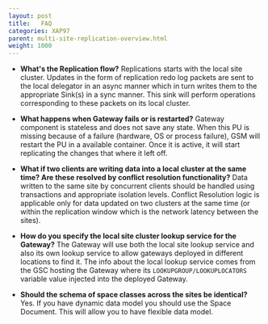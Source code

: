 ```yaml
---
layout: post
title:   FAQ
categories: XAP97
parent: multi-site-replication-overview.html
weight: 1000
---
```




- **What's the Replication flow?**
Replications starts with the local site cluster. Updates in the form of replication redo log packets are sent to the local delegator in an async manner which in turn writes them to the appropriate Sink(s) in a sync manner. This sink will perform operations corresponding to these packets on its local cluster.

- **What happens when Gateway fails or is restarted?**
Gateway component is stateless and does not save any state. When this PU is missing because of a failure (hardware, OS or process failure), GSM will restart the PU in a available container. Once it is active, it will start replicating the changes that where it left off.

- **What if two clients are writing data into a local cluster at the same time? Are these resolved by conflict resolution functionality?**
Data written to the same site by concurrent clients should be handled using transactions and appropriate isolation levels. Conflict Resolution logic is applicable only for data updated on two clusters at the same time (or within the replication window which is the network latency between the sites).

- **How do you specify the local site cluster lookup service for the Gateway?**
The Gateway will use both the local site lookup service and also its own lookup service to allow gateways deployed in different locations to find it.
The info about the local lookup service comes from the GSC hosting the Gateway where its `LOOKUPGROUP/LOOKUPLOCATORS` variable value injected into the deployed Gateway.

- **Should the schema of space classes across the sites be identical?**
Yes. If you have dynamic data model you should use the Space Document. This will allow you to have flexible data model.
